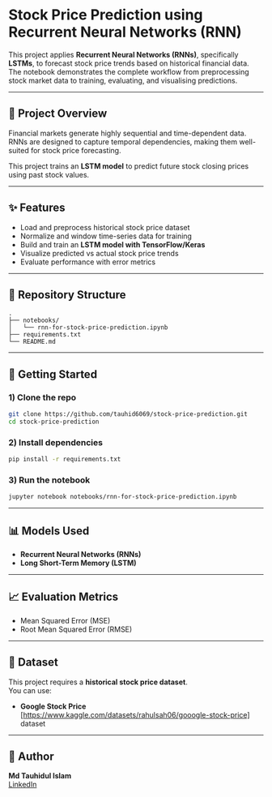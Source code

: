 # Stock Price Prediction using Recurrent Neural Networks (RNN)

This project applies **Recurrent Neural Networks (RNNs)**, specifically **LSTMs**, to forecast stock price trends based on historical financial data. The notebook demonstrates the complete workflow from preprocessing stock market data to training, evaluating, and visualising predictions.

---

## 📌 Project Overview
Financial markets generate highly sequential and time-dependent data. RNNs are designed to capture temporal dependencies, making them well-suited for stock price forecasting.

This project trains an **LSTM model** to predict future stock closing prices using past stock values.

---

## ✨ Features
- Load and preprocess historical stock price dataset  
- Normalize and window time-series data for training  
- Build and train an **LSTM model with TensorFlow/Keras**  
- Visualize predicted vs actual stock price trends  
- Evaluate performance with error metrics  

---

## 📂 Repository Structure
```
.
├── notebooks/
│   └── rnn-for-stock-price-prediction.ipynb
├── requirements.txt
└── README.md
```

---

## 🚀 Getting Started

### 1) Clone the repo
```bash
git clone https://github.com/tauhid6069/stock-price-prediction.git
cd stock-price-prediction
```

### 2) Install dependencies
```bash
pip install -r requirements.txt
```

### 3) Run the notebook
```bash
jupyter notebook notebooks/rnn-for-stock-price-prediction.ipynb
```

---

## 📊 Models Used
- **Recurrent Neural Networks (RNNs)**  
- **Long Short-Term Memory (LSTM)**  

---

## 📈 Evaluation Metrics
- Mean Squared Error (MSE)  
- Root Mean Squared Error (RMSE)  

---

## 📂 Dataset
This project requires a **historical stock price dataset**.  
You can use:
- **Google Stock Price** [https://www.kaggle.com/datasets/rahulsah06/gooogle-stock-price] dataset

---

## 👤 Author
**Md Tauhidul Islam**  
[LinkedIn](www.linkedin.com/in/tauhidul-islam) 
